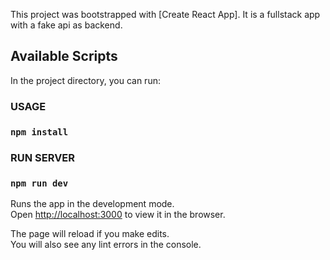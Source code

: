 This project was bootstrapped with [Create React App]. It is a fullstack app with a fake api as backend.

## Available Scripts

In the project directory, you can run:

### USAGE

### `npm install`

### RUN SERVER

### `npm run dev`

Runs the app in the development mode.<br />
Open [http://localhost:3000](http://localhost:3000) to view it in the browser.

The page will reload if you make edits.<br />
You will also see any lint errors in the console.
